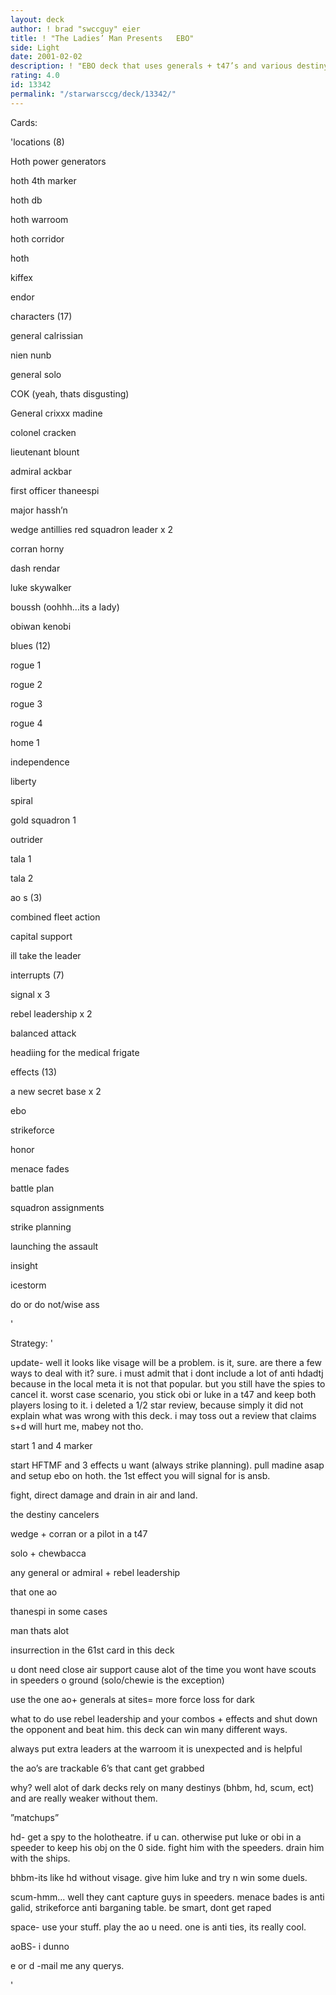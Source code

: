 ```yaml
---
layout: deck
author: ! brad "swccguy" eier
title: ! "The Ladies’ Man Presents   EBO"
side: Light
date: 2001-02-02
description: ! "EBO deck that uses generals + t47’s and various destiny adders/cancelers to hold down ground, while you setup large drains in space. Very little chance of them playing decree on you."
rating: 4.0
id: 13342
permalink: "/starwarsccg/deck/13342/"
---
```

Cards: 

'locations (8)

Hoth power generators

hoth 4th marker

hoth db

hoth warroom

hoth corridor

hoth

kiffex

endor


characters (17)

general calrissian

nien nunb

general solo

COK (yeah, thats disgusting)

General crixxx madine

colonel cracken

lieutenant blount

admiral ackbar

first officer thaneespi

major hassh’n

wedge antillies red squadron leader x 2

corran horny

dash rendar

luke skywalker

boussh (oohhh...its a lady)

obiwan kenobi


blues (12)

rogue 1

rogue 2

rogue 3

rogue 4

home 1

independence

liberty

spiral

gold squadron 1

outrider

tala 1

tala 2


ao s (3)

combined fleet action

capital support

ill take the leader


interrupts (7)

signal x 3

rebel leadership x 2

balanced attack

headiing for the medical frigate


effects (13)

a new secret base x 2

ebo

strikeforce

honor

menace fades

battle plan

squadron assignments

strike planning

launching the assault

insight

icestorm

do or do not/wise ass

'

Strategy: '

update- well it looks like visage will be a problem. is it, sure. are there a few ways to deal with it? sure. i must admit that i dont include a lot of anti hdadtj because in the local meta it is not that popular. but you still have the spies to cancel it. worst case scenario, you stick obi or luke in a t47 and keep both players losing to it. i deleted a 1/2 star review, because simply it did not explain what was wrong with this deck. i may toss out a review that claims s+d will hurt me, mabey not tho.


start 1 and 4 marker

start HFTMF and 3 effects u want (always strike planning). pull madine asap and setup ebo on hoth. the 1st effect you will signal for is ansb. 

fight, direct damage and drain in air and land.


the destiny cancelers

wedge + corran or a pilot in a t47

solo + chewbacca

any general or admiral + rebel leadership

that one ao

thanespi in some cases

man thats alot


insurrection in the 61st card in this deck

u dont need close air support cause alot of the time you wont have scouts in speeders o ground (solo/chewie is the exception)


use the one ao+ generals at sites= more force loss for dark



what to do use rebel leadership and your combos + effects and shut down the opponent and beat him. this deck can win many different ways.

always put extra leaders at the warroom it is unexpected and is helpful

the ao’s are trackable 6’s that cant get grabbed


why?  well alot of dark decks rely on many destinys (bhbm, hd, scum, ect) and are really weaker without them. 


”matchups”

hd- get a spy to the holotheatre. if u can. otherwise put luke or obi in a speeder to keep his obj on the 0 side. fight him with the speeders. drain him with the ships.

bhbm-its like hd without visage. give him luke and try n win some duels.

scum-hmm... well they cant capture guys in speeders. menace bades is anti galid, strikeforce anti barganing table. be smart, dont get raped

space- use your stuff. play the ao u need. one is anti ties, its really cool. 

aoBS- i dunno




e or d -mail me any querys. 


'
